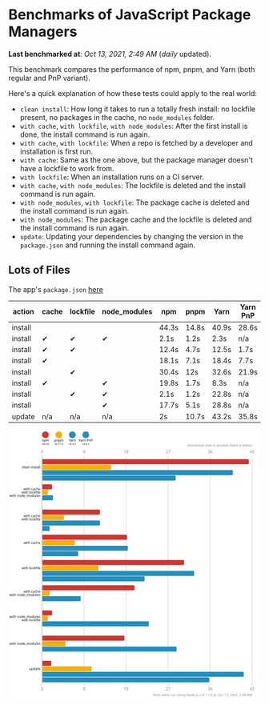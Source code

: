 # Benchmarks of JavaScript Package Managers

**Last benchmarked at**: _Oct 13, 2021, 2:49 AM_ (_daily_ updated).

This benchmark compares the performance of npm, pnpm, and Yarn (both regular and PnP variant).

Here's a quick explanation of how these tests could apply to the real world:

- `clean install`: How long it takes to run a totally fresh install: no lockfile present, no packages in the cache, no `node_modules` folder.
- `with cache`, `with lockfile`, `with node_modules`: After the first install is done, the install command is run again.
- `with cache`, `with lockfile`: When a repo is fetched by a developer and installation is first run.
- `with cache`: Same as the one above, but the package manager doesn't have a lockfile to work from.
- `with lockfile`: When an installation runs on a CI server.
- `with cache`, `with node_modules`: The lockfile is deleted and the install command is run again.
- `with node_modules`, `with lockfile`: The package cache is deleted and the install command is run again.
- `with node_modules`: The package cache and the lockfile is deleted and the install command is run again.
- `update`: Updating your dependencies by changing the version in the `package.json` and running the install command again.

## Lots of Files

The app's `package.json` [here](https://github.com/pnpm/pnpm.github.io/blob/main/benchmarks/fixtures/alotta-files/package.json)

| action  | cache | lockfile | node_modules| npm | pnpm | Yarn | Yarn PnP |
| ---     | ---   | ---      | ---         | --- | ---  | ---  | ---      |
| install |       |          |             | 44.3s | 14.8s | 40.9s | 28.6s |
| install | ✔     | ✔        | ✔           | 2.1s | 1.2s | 2.3s | n/a |
| install | ✔     | ✔        |             | 12.4s | 4.7s | 12.5s | 1.7s |
| install | ✔     |          |             | 18.1s | 7.1s | 18.4s | 7.7s |
| install |       | ✔        |             | 30.4s | 12s | 32.6s | 21.9s |
| install | ✔     |          | ✔           | 19.8s | 1.7s | 8.3s | n/a |
| install |       | ✔        | ✔           | 2.1s | 1.2s | 22.8s | n/a |
| install |       |          | ✔           | 17.7s | 5.1s | 28.8s | n/a |
| update  | n/a | n/a | n/a | 2s | 10.7s | 43.2s | 35.8s |

![Graph of the alotta-files results](../../static/img/benchmarks/alotta-files.svg)